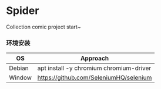 # Spider
Collection comic project start~

### 环境安装
| OS | Approach |
| ---- | ----|
| Debian | apt install -y chromium chromium-driver |
| Window | https://github.com/SeleniumHQ/selenium |
